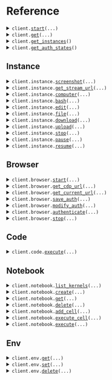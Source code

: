 # Reference
<details><summary><code>client.<a href="src/scrapybara/base_client.py">start</a>(...)</code></summary>
<dl>
<dd>

#### 🔌 Usage

<dl>
<dd>

<dl>
<dd>

```python
from scrapybara import Scrapybara

client = Scrapybara(
    api_key="YOUR_API_KEY",
)
client.start()

```
</dd>
</dl>
</dd>
</dl>

#### ⚙️ Parameters

<dl>
<dd>

<dl>
<dd>

**instance_type:** `typing.Optional[DeploymentConfigInstanceType]` 
    
</dd>
</dl>

<dl>
<dd>

**timeout_hours:** `typing.Optional[float]` 
    
</dd>
</dl>

<dl>
<dd>

**blocked_domains:** `typing.Optional[typing.Sequence[str]]` 
    
</dd>
</dl>

<dl>
<dd>

**resolution:** `typing.Optional[typing.Sequence[int]]` 
    
</dd>
</dl>

<dl>
<dd>

**request_options:** `typing.Optional[RequestOptions]` — Request-specific configuration.
    
</dd>
</dl>
</dd>
</dl>


</dd>
</dl>
</details>

<details><summary><code>client.<a href="src/scrapybara/base_client.py">get</a>(...)</code></summary>
<dl>
<dd>

#### 🔌 Usage

<dl>
<dd>

<dl>
<dd>

```python
from scrapybara import Scrapybara

client = Scrapybara(
    api_key="YOUR_API_KEY",
)
client.get(
    instance_id="instance_id",
)

```
</dd>
</dl>
</dd>
</dl>

#### ⚙️ Parameters

<dl>
<dd>

<dl>
<dd>

**instance_id:** `str` 
    
</dd>
</dl>

<dl>
<dd>

**request_options:** `typing.Optional[RequestOptions]` — Request-specific configuration.
    
</dd>
</dl>
</dd>
</dl>


</dd>
</dl>
</details>

<details><summary><code>client.<a href="src/scrapybara/base_client.py">get_instances</a>()</code></summary>
<dl>
<dd>

#### 🔌 Usage

<dl>
<dd>

<dl>
<dd>

```python
from scrapybara import Scrapybara

client = Scrapybara(
    api_key="YOUR_API_KEY",
)
client.get_instances()

```
</dd>
</dl>
</dd>
</dl>

#### ⚙️ Parameters

<dl>
<dd>

<dl>
<dd>

**request_options:** `typing.Optional[RequestOptions]` — Request-specific configuration.
    
</dd>
</dl>
</dd>
</dl>


</dd>
</dl>
</details>

<details><summary><code>client.<a href="src/scrapybara/base_client.py">get_auth_states</a>()</code></summary>
<dl>
<dd>

#### 🔌 Usage

<dl>
<dd>

<dl>
<dd>

```python
from scrapybara import Scrapybara

client = Scrapybara(
    api_key="YOUR_API_KEY",
)
client.get_auth_states()

```
</dd>
</dl>
</dd>
</dl>

#### ⚙️ Parameters

<dl>
<dd>

<dl>
<dd>

**request_options:** `typing.Optional[RequestOptions]` — Request-specific configuration.
    
</dd>
</dl>
</dd>
</dl>


</dd>
</dl>
</details>

## Instance
<details><summary><code>client.instance.<a href="src/scrapybara/instance/client.py">screenshot</a>(...)</code></summary>
<dl>
<dd>

#### 🔌 Usage

<dl>
<dd>

<dl>
<dd>

```python
from scrapybara import Scrapybara

client = Scrapybara(
    api_key="YOUR_API_KEY",
)
client.instance.screenshot(
    instance_id="instance_id",
)

```
</dd>
</dl>
</dd>
</dl>

#### ⚙️ Parameters

<dl>
<dd>

<dl>
<dd>

**instance_id:** `str` 
    
</dd>
</dl>

<dl>
<dd>

**request_options:** `typing.Optional[RequestOptions]` — Request-specific configuration.
    
</dd>
</dl>
</dd>
</dl>


</dd>
</dl>
</details>

<details><summary><code>client.instance.<a href="src/scrapybara/instance/client.py">get_stream_url</a>(...)</code></summary>
<dl>
<dd>

#### 🔌 Usage

<dl>
<dd>

<dl>
<dd>

```python
from scrapybara import Scrapybara

client = Scrapybara(
    api_key="YOUR_API_KEY",
)
client.instance.get_stream_url(
    instance_id="instance_id",
)

```
</dd>
</dl>
</dd>
</dl>

#### ⚙️ Parameters

<dl>
<dd>

<dl>
<dd>

**instance_id:** `str` 
    
</dd>
</dl>

<dl>
<dd>

**request_options:** `typing.Optional[RequestOptions]` — Request-specific configuration.
    
</dd>
</dl>
</dd>
</dl>


</dd>
</dl>
</details>

<details><summary><code>client.instance.<a href="src/scrapybara/instance/client.py">computer</a>(...)</code></summary>
<dl>
<dd>

#### 🔌 Usage

<dl>
<dd>

<dl>
<dd>

```python
from scrapybara import Scrapybara
from scrapybara.instance import Request_MoveMouse

client = Scrapybara(
    api_key="YOUR_API_KEY",
)
client.instance.computer(
    instance_id="instance_id",
    request=Request_MoveMouse(
        coordinates=[1],
    ),
)

```
</dd>
</dl>
</dd>
</dl>

#### ⚙️ Parameters

<dl>
<dd>

<dl>
<dd>

**instance_id:** `str` 
    
</dd>
</dl>

<dl>
<dd>

**request:** `Request` 
    
</dd>
</dl>

<dl>
<dd>

**request_options:** `typing.Optional[RequestOptions]` — Request-specific configuration.
    
</dd>
</dl>
</dd>
</dl>


</dd>
</dl>
</details>

<details><summary><code>client.instance.<a href="src/scrapybara/instance/client.py">bash</a>(...)</code></summary>
<dl>
<dd>

#### 🔌 Usage

<dl>
<dd>

<dl>
<dd>

```python
from scrapybara import Scrapybara

client = Scrapybara(
    api_key="YOUR_API_KEY",
)
client.instance.bash(
    instance_id="instance_id",
)

```
</dd>
</dl>
</dd>
</dl>

#### ⚙️ Parameters

<dl>
<dd>

<dl>
<dd>

**instance_id:** `str` 
    
</dd>
</dl>

<dl>
<dd>

**command:** `typing.Optional[str]` 
    
</dd>
</dl>

<dl>
<dd>

**restart:** `typing.Optional[bool]` 
    
</dd>
</dl>

<dl>
<dd>

**get_background_processes:** `typing.Optional[bool]` 
    
</dd>
</dl>

<dl>
<dd>

**kill_pid:** `typing.Optional[int]` 
    
</dd>
</dl>

<dl>
<dd>

**request_options:** `typing.Optional[RequestOptions]` — Request-specific configuration.
    
</dd>
</dl>
</dd>
</dl>


</dd>
</dl>
</details>

<details><summary><code>client.instance.<a href="src/scrapybara/instance/client.py">edit</a>(...)</code></summary>
<dl>
<dd>

#### 🔌 Usage

<dl>
<dd>

<dl>
<dd>

```python
from scrapybara import Scrapybara

client = Scrapybara(
    api_key="YOUR_API_KEY",
)
client.instance.edit(
    instance_id="instance_id",
    command="view",
    path="path",
)

```
</dd>
</dl>
</dd>
</dl>

#### ⚙️ Parameters

<dl>
<dd>

<dl>
<dd>

**instance_id:** `str` 
    
</dd>
</dl>

<dl>
<dd>

**command:** `Command` 
    
</dd>
</dl>

<dl>
<dd>

**path:** `str` 
    
</dd>
</dl>

<dl>
<dd>

**file_text:** `typing.Optional[str]` 
    
</dd>
</dl>

<dl>
<dd>

**view_range:** `typing.Optional[typing.Sequence[int]]` 
    
</dd>
</dl>

<dl>
<dd>

**old_str:** `typing.Optional[str]` 
    
</dd>
</dl>

<dl>
<dd>

**new_str:** `typing.Optional[str]` 
    
</dd>
</dl>

<dl>
<dd>

**insert_line:** `typing.Optional[int]` 
    
</dd>
</dl>

<dl>
<dd>

**request_options:** `typing.Optional[RequestOptions]` — Request-specific configuration.
    
</dd>
</dl>
</dd>
</dl>


</dd>
</dl>
</details>

<details><summary><code>client.instance.<a href="src/scrapybara/instance/client.py">file</a>(...)</code></summary>
<dl>
<dd>

#### 🔌 Usage

<dl>
<dd>

<dl>
<dd>

```python
from scrapybara import Scrapybara

client = Scrapybara(
    api_key="YOUR_API_KEY",
)
client.instance.file(
    instance_id="instance_id",
    command="command",
)

```
</dd>
</dl>
</dd>
</dl>

#### ⚙️ Parameters

<dl>
<dd>

<dl>
<dd>

**instance_id:** `str` 
    
</dd>
</dl>

<dl>
<dd>

**command:** `str` 
    
</dd>
</dl>

<dl>
<dd>

**path:** `typing.Optional[str]` 
    
</dd>
</dl>

<dl>
<dd>

**content:** `typing.Optional[str]` 
    
</dd>
</dl>

<dl>
<dd>

**mode:** `typing.Optional[str]` 
    
</dd>
</dl>

<dl>
<dd>

**encoding:** `typing.Optional[str]` 
    
</dd>
</dl>

<dl>
<dd>

**view_range:** `typing.Optional[typing.Sequence[int]]` 
    
</dd>
</dl>

<dl>
<dd>

**recursive:** `typing.Optional[bool]` 
    
</dd>
</dl>

<dl>
<dd>

**src:** `typing.Optional[str]` 
    
</dd>
</dl>

<dl>
<dd>

**dst:** `typing.Optional[str]` 
    
</dd>
</dl>

<dl>
<dd>

**old_str:** `typing.Optional[str]` 
    
</dd>
</dl>

<dl>
<dd>

**new_str:** `typing.Optional[str]` 
    
</dd>
</dl>

<dl>
<dd>

**line:** `typing.Optional[int]` 
    
</dd>
</dl>

<dl>
<dd>

**text:** `typing.Optional[str]` 
    
</dd>
</dl>

<dl>
<dd>

**lines:** `typing.Optional[typing.Sequence[int]]` 
    
</dd>
</dl>

<dl>
<dd>

**all_occurrences:** `typing.Optional[bool]` 
    
</dd>
</dl>

<dl>
<dd>

**pattern:** `typing.Optional[str]` 
    
</dd>
</dl>

<dl>
<dd>

**case_sensitive:** `typing.Optional[bool]` 
    
</dd>
</dl>

<dl>
<dd>

**line_numbers:** `typing.Optional[bool]` 
    
</dd>
</dl>

<dl>
<dd>

**request_options:** `typing.Optional[RequestOptions]` — Request-specific configuration.
    
</dd>
</dl>
</dd>
</dl>


</dd>
</dl>
</details>

<details><summary><code>client.instance.<a href="src/scrapybara/instance/client.py">download</a>(...)</code></summary>
<dl>
<dd>

#### 📝 Description

<dl>
<dd>

<dl>
<dd>

Download a file from the instance.
</dd>
</dl>
</dd>
</dl>

#### 🔌 Usage

<dl>
<dd>

<dl>
<dd>

```python
from scrapybara import Scrapybara

client = Scrapybara(
    api_key="YOUR_API_KEY",
)
client.instance.download(
    instance_id="instance_id",
    path="path",
)

```
</dd>
</dl>
</dd>
</dl>

#### ⚙️ Parameters

<dl>
<dd>

<dl>
<dd>

**instance_id:** `str` 
    
</dd>
</dl>

<dl>
<dd>

**path:** `str` 
    
</dd>
</dl>

<dl>
<dd>

**request_options:** `typing.Optional[RequestOptions]` — Request-specific configuration.
    
</dd>
</dl>
</dd>
</dl>


</dd>
</dl>
</details>

<details><summary><code>client.instance.<a href="src/scrapybara/instance/client.py">upload</a>(...)</code></summary>
<dl>
<dd>

#### 📝 Description

<dl>
<dd>

<dl>
<dd>

Upload a file to the instance.
</dd>
</dl>
</dd>
</dl>

#### 🔌 Usage

<dl>
<dd>

<dl>
<dd>

```python
from scrapybara import Scrapybara

client = Scrapybara(
    api_key="YOUR_API_KEY",
)
client.instance.upload(
    instance_id="instance_id",
    path="path",
)

```
</dd>
</dl>
</dd>
</dl>

#### ⚙️ Parameters

<dl>
<dd>

<dl>
<dd>

**instance_id:** `str` 
    
</dd>
</dl>

<dl>
<dd>

**file:** `from __future__ import annotations

core.File` — See core.File for more documentation
    
</dd>
</dl>

<dl>
<dd>

**path:** `str` 
    
</dd>
</dl>

<dl>
<dd>

**request_options:** `typing.Optional[RequestOptions]` — Request-specific configuration.
    
</dd>
</dl>
</dd>
</dl>


</dd>
</dl>
</details>

<details><summary><code>client.instance.<a href="src/scrapybara/instance/client.py">stop</a>(...)</code></summary>
<dl>
<dd>

#### 🔌 Usage

<dl>
<dd>

<dl>
<dd>

```python
from scrapybara import Scrapybara

client = Scrapybara(
    api_key="YOUR_API_KEY",
)
client.instance.stop(
    instance_id="instance_id",
)

```
</dd>
</dl>
</dd>
</dl>

#### ⚙️ Parameters

<dl>
<dd>

<dl>
<dd>

**instance_id:** `str` 
    
</dd>
</dl>

<dl>
<dd>

**request_options:** `typing.Optional[RequestOptions]` — Request-specific configuration.
    
</dd>
</dl>
</dd>
</dl>


</dd>
</dl>
</details>

<details><summary><code>client.instance.<a href="src/scrapybara/instance/client.py">pause</a>(...)</code></summary>
<dl>
<dd>

#### 🔌 Usage

<dl>
<dd>

<dl>
<dd>

```python
from scrapybara import Scrapybara

client = Scrapybara(
    api_key="YOUR_API_KEY",
)
client.instance.pause(
    instance_id="instance_id",
)

```
</dd>
</dl>
</dd>
</dl>

#### ⚙️ Parameters

<dl>
<dd>

<dl>
<dd>

**instance_id:** `str` 
    
</dd>
</dl>

<dl>
<dd>

**request_options:** `typing.Optional[RequestOptions]` — Request-specific configuration.
    
</dd>
</dl>
</dd>
</dl>


</dd>
</dl>
</details>

<details><summary><code>client.instance.<a href="src/scrapybara/instance/client.py">resume</a>(...)</code></summary>
<dl>
<dd>

#### 🔌 Usage

<dl>
<dd>

<dl>
<dd>

```python
from scrapybara import Scrapybara

client = Scrapybara(
    api_key="YOUR_API_KEY",
)
client.instance.resume(
    instance_id="instance_id",
)

```
</dd>
</dl>
</dd>
</dl>

#### ⚙️ Parameters

<dl>
<dd>

<dl>
<dd>

**instance_id:** `str` 
    
</dd>
</dl>

<dl>
<dd>

**timeout_hours:** `typing.Optional[float]` 
    
</dd>
</dl>

<dl>
<dd>

**request_options:** `typing.Optional[RequestOptions]` — Request-specific configuration.
    
</dd>
</dl>
</dd>
</dl>


</dd>
</dl>
</details>

## Browser
<details><summary><code>client.browser.<a href="src/scrapybara/browser/client.py">start</a>(...)</code></summary>
<dl>
<dd>

#### 🔌 Usage

<dl>
<dd>

<dl>
<dd>

```python
from scrapybara import Scrapybara

client = Scrapybara(
    api_key="YOUR_API_KEY",
)
client.browser.start(
    instance_id="instance_id",
)

```
</dd>
</dl>
</dd>
</dl>

#### ⚙️ Parameters

<dl>
<dd>

<dl>
<dd>

**instance_id:** `str` 
    
</dd>
</dl>

<dl>
<dd>

**request_options:** `typing.Optional[RequestOptions]` — Request-specific configuration.
    
</dd>
</dl>
</dd>
</dl>


</dd>
</dl>
</details>

<details><summary><code>client.browser.<a href="src/scrapybara/browser/client.py">get_cdp_url</a>(...)</code></summary>
<dl>
<dd>

#### 🔌 Usage

<dl>
<dd>

<dl>
<dd>

```python
from scrapybara import Scrapybara

client = Scrapybara(
    api_key="YOUR_API_KEY",
)
client.browser.get_cdp_url(
    instance_id="instance_id",
)

```
</dd>
</dl>
</dd>
</dl>

#### ⚙️ Parameters

<dl>
<dd>

<dl>
<dd>

**instance_id:** `str` 
    
</dd>
</dl>

<dl>
<dd>

**request_options:** `typing.Optional[RequestOptions]` — Request-specific configuration.
    
</dd>
</dl>
</dd>
</dl>


</dd>
</dl>
</details>

<details><summary><code>client.browser.<a href="src/scrapybara/browser/client.py">get_current_url</a>(...)</code></summary>
<dl>
<dd>

#### 🔌 Usage

<dl>
<dd>

<dl>
<dd>

```python
from scrapybara import Scrapybara

client = Scrapybara(
    api_key="YOUR_API_KEY",
)
client.browser.get_current_url(
    instance_id="instance_id",
)

```
</dd>
</dl>
</dd>
</dl>

#### ⚙️ Parameters

<dl>
<dd>

<dl>
<dd>

**instance_id:** `str` 
    
</dd>
</dl>

<dl>
<dd>

**request_options:** `typing.Optional[RequestOptions]` — Request-specific configuration.
    
</dd>
</dl>
</dd>
</dl>


</dd>
</dl>
</details>

<details><summary><code>client.browser.<a href="src/scrapybara/browser/client.py">save_auth</a>(...)</code></summary>
<dl>
<dd>

#### 🔌 Usage

<dl>
<dd>

<dl>
<dd>

```python
from scrapybara import Scrapybara

client = Scrapybara(
    api_key="YOUR_API_KEY",
)
client.browser.save_auth(
    instance_id="instance_id",
)

```
</dd>
</dl>
</dd>
</dl>

#### ⚙️ Parameters

<dl>
<dd>

<dl>
<dd>

**instance_id:** `str` 
    
</dd>
</dl>

<dl>
<dd>

**name:** `typing.Optional[str]` 
    
</dd>
</dl>

<dl>
<dd>

**request_options:** `typing.Optional[RequestOptions]` — Request-specific configuration.
    
</dd>
</dl>
</dd>
</dl>


</dd>
</dl>
</details>

<details><summary><code>client.browser.<a href="src/scrapybara/browser/client.py">modify_auth</a>(...)</code></summary>
<dl>
<dd>

#### 🔌 Usage

<dl>
<dd>

<dl>
<dd>

```python
from scrapybara import Scrapybara

client = Scrapybara(
    api_key="YOUR_API_KEY",
)
client.browser.modify_auth(
    instance_id="instance_id",
    auth_state_id="auth_state_id",
)

```
</dd>
</dl>
</dd>
</dl>

#### ⚙️ Parameters

<dl>
<dd>

<dl>
<dd>

**instance_id:** `str` 
    
</dd>
</dl>

<dl>
<dd>

**auth_state_id:** `str` 
    
</dd>
</dl>

<dl>
<dd>

**name:** `typing.Optional[str]` 
    
</dd>
</dl>

<dl>
<dd>

**request_options:** `typing.Optional[RequestOptions]` — Request-specific configuration.
    
</dd>
</dl>
</dd>
</dl>


</dd>
</dl>
</details>

<details><summary><code>client.browser.<a href="src/scrapybara/browser/client.py">authenticate</a>(...)</code></summary>
<dl>
<dd>

#### 🔌 Usage

<dl>
<dd>

<dl>
<dd>

```python
from scrapybara import Scrapybara

client = Scrapybara(
    api_key="YOUR_API_KEY",
)
client.browser.authenticate(
    instance_id="instance_id",
    auth_state_id="auth_state_id",
)

```
</dd>
</dl>
</dd>
</dl>

#### ⚙️ Parameters

<dl>
<dd>

<dl>
<dd>

**instance_id:** `str` 
    
</dd>
</dl>

<dl>
<dd>

**auth_state_id:** `str` 
    
</dd>
</dl>

<dl>
<dd>

**request_options:** `typing.Optional[RequestOptions]` — Request-specific configuration.
    
</dd>
</dl>
</dd>
</dl>


</dd>
</dl>
</details>

<details><summary><code>client.browser.<a href="src/scrapybara/browser/client.py">stop</a>(...)</code></summary>
<dl>
<dd>

#### 🔌 Usage

<dl>
<dd>

<dl>
<dd>

```python
from scrapybara import Scrapybara

client = Scrapybara(
    api_key="YOUR_API_KEY",
)
client.browser.stop(
    instance_id="instance_id",
)

```
</dd>
</dl>
</dd>
</dl>

#### ⚙️ Parameters

<dl>
<dd>

<dl>
<dd>

**instance_id:** `str` 
    
</dd>
</dl>

<dl>
<dd>

**request_options:** `typing.Optional[RequestOptions]` — Request-specific configuration.
    
</dd>
</dl>
</dd>
</dl>


</dd>
</dl>
</details>

## Code
<details><summary><code>client.code.<a href="src/scrapybara/code/client.py">execute</a>(...)</code></summary>
<dl>
<dd>

#### 🔌 Usage

<dl>
<dd>

<dl>
<dd>

```python
from scrapybara import Scrapybara

client = Scrapybara(
    api_key="YOUR_API_KEY",
)
client.code.execute(
    instance_id="instance_id",
    code="code",
)

```
</dd>
</dl>
</dd>
</dl>

#### ⚙️ Parameters

<dl>
<dd>

<dl>
<dd>

**instance_id:** `str` 
    
</dd>
</dl>

<dl>
<dd>

**code:** `str` 
    
</dd>
</dl>

<dl>
<dd>

**kernel_name:** `typing.Optional[str]` 
    
</dd>
</dl>

<dl>
<dd>

**timeout:** `typing.Optional[int]` 
    
</dd>
</dl>

<dl>
<dd>

**request_options:** `typing.Optional[RequestOptions]` — Request-specific configuration.
    
</dd>
</dl>
</dd>
</dl>


</dd>
</dl>
</details>

## Notebook
<details><summary><code>client.notebook.<a href="src/scrapybara/notebook/client.py">list_kernels</a>(...)</code></summary>
<dl>
<dd>

#### 🔌 Usage

<dl>
<dd>

<dl>
<dd>

```python
from scrapybara import Scrapybara

client = Scrapybara(
    api_key="YOUR_API_KEY",
)
client.notebook.list_kernels(
    instance_id="instance_id",
)

```
</dd>
</dl>
</dd>
</dl>

#### ⚙️ Parameters

<dl>
<dd>

<dl>
<dd>

**instance_id:** `str` 
    
</dd>
</dl>

<dl>
<dd>

**request_options:** `typing.Optional[RequestOptions]` — Request-specific configuration.
    
</dd>
</dl>
</dd>
</dl>


</dd>
</dl>
</details>

<details><summary><code>client.notebook.<a href="src/scrapybara/notebook/client.py">create</a>(...)</code></summary>
<dl>
<dd>

#### 🔌 Usage

<dl>
<dd>

<dl>
<dd>

```python
from scrapybara import Scrapybara

client = Scrapybara(
    api_key="YOUR_API_KEY",
)
client.notebook.create(
    instance_id="instance_id",
    name="name",
)

```
</dd>
</dl>
</dd>
</dl>

#### ⚙️ Parameters

<dl>
<dd>

<dl>
<dd>

**instance_id:** `str` 
    
</dd>
</dl>

<dl>
<dd>

**name:** `str` 
    
</dd>
</dl>

<dl>
<dd>

**kernel_name:** `typing.Optional[str]` 
    
</dd>
</dl>

<dl>
<dd>

**request_options:** `typing.Optional[RequestOptions]` — Request-specific configuration.
    
</dd>
</dl>
</dd>
</dl>


</dd>
</dl>
</details>

<details><summary><code>client.notebook.<a href="src/scrapybara/notebook/client.py">get</a>(...)</code></summary>
<dl>
<dd>

#### 🔌 Usage

<dl>
<dd>

<dl>
<dd>

```python
from scrapybara import Scrapybara

client = Scrapybara(
    api_key="YOUR_API_KEY",
)
client.notebook.get(
    instance_id="instance_id",
    notebook_id="notebook_id",
)

```
</dd>
</dl>
</dd>
</dl>

#### ⚙️ Parameters

<dl>
<dd>

<dl>
<dd>

**instance_id:** `str` 
    
</dd>
</dl>

<dl>
<dd>

**notebook_id:** `str` 
    
</dd>
</dl>

<dl>
<dd>

**request_options:** `typing.Optional[RequestOptions]` — Request-specific configuration.
    
</dd>
</dl>
</dd>
</dl>


</dd>
</dl>
</details>

<details><summary><code>client.notebook.<a href="src/scrapybara/notebook/client.py">delete</a>(...)</code></summary>
<dl>
<dd>

#### 🔌 Usage

<dl>
<dd>

<dl>
<dd>

```python
from scrapybara import Scrapybara

client = Scrapybara(
    api_key="YOUR_API_KEY",
)
client.notebook.delete(
    instance_id="instance_id",
    notebook_id="notebook_id",
)

```
</dd>
</dl>
</dd>
</dl>

#### ⚙️ Parameters

<dl>
<dd>

<dl>
<dd>

**instance_id:** `str` 
    
</dd>
</dl>

<dl>
<dd>

**notebook_id:** `str` 
    
</dd>
</dl>

<dl>
<dd>

**request_options:** `typing.Optional[RequestOptions]` — Request-specific configuration.
    
</dd>
</dl>
</dd>
</dl>


</dd>
</dl>
</details>

<details><summary><code>client.notebook.<a href="src/scrapybara/notebook/client.py">add_cell</a>(...)</code></summary>
<dl>
<dd>

#### 🔌 Usage

<dl>
<dd>

<dl>
<dd>

```python
from scrapybara import Scrapybara

client = Scrapybara(
    api_key="YOUR_API_KEY",
)
client.notebook.add_cell(
    instance_id="instance_id",
    notebook_id="notebook_id",
    type="code",
    content="content",
)

```
</dd>
</dl>
</dd>
</dl>

#### ⚙️ Parameters

<dl>
<dd>

<dl>
<dd>

**instance_id:** `str` 
    
</dd>
</dl>

<dl>
<dd>

**notebook_id:** `str` 
    
</dd>
</dl>

<dl>
<dd>

**type:** `CellType` 
    
</dd>
</dl>

<dl>
<dd>

**content:** `str` 
    
</dd>
</dl>

<dl>
<dd>

**metadata:** `typing.Optional[typing.Dict[str, typing.Optional[typing.Any]]]` 
    
</dd>
</dl>

<dl>
<dd>

**request_options:** `typing.Optional[RequestOptions]` — Request-specific configuration.
    
</dd>
</dl>
</dd>
</dl>


</dd>
</dl>
</details>

<details><summary><code>client.notebook.<a href="src/scrapybara/notebook/client.py">execute_cell</a>(...)</code></summary>
<dl>
<dd>

#### 🔌 Usage

<dl>
<dd>

<dl>
<dd>

```python
from scrapybara import Scrapybara

client = Scrapybara(
    api_key="YOUR_API_KEY",
)
client.notebook.execute_cell(
    instance_id="instance_id",
    notebook_id="notebook_id",
    cell_id="cell_id",
)

```
</dd>
</dl>
</dd>
</dl>

#### ⚙️ Parameters

<dl>
<dd>

<dl>
<dd>

**instance_id:** `str` 
    
</dd>
</dl>

<dl>
<dd>

**notebook_id:** `str` 
    
</dd>
</dl>

<dl>
<dd>

**cell_id:** `str` 
    
</dd>
</dl>

<dl>
<dd>

**timeout:** `typing.Optional[int]` 
    
</dd>
</dl>

<dl>
<dd>

**request_options:** `typing.Optional[RequestOptions]` — Request-specific configuration.
    
</dd>
</dl>
</dd>
</dl>


</dd>
</dl>
</details>

<details><summary><code>client.notebook.<a href="src/scrapybara/notebook/client.py">execute</a>(...)</code></summary>
<dl>
<dd>

#### 🔌 Usage

<dl>
<dd>

<dl>
<dd>

```python
from scrapybara import Scrapybara

client = Scrapybara(
    api_key="YOUR_API_KEY",
)
client.notebook.execute(
    instance_id="instance_id",
    notebook_id="notebook_id",
)

```
</dd>
</dl>
</dd>
</dl>

#### ⚙️ Parameters

<dl>
<dd>

<dl>
<dd>

**instance_id:** `str` 
    
</dd>
</dl>

<dl>
<dd>

**notebook_id:** `str` 
    
</dd>
</dl>

<dl>
<dd>

**timeout:** `typing.Optional[int]` 
    
</dd>
</dl>

<dl>
<dd>

**request_options:** `typing.Optional[RequestOptions]` — Request-specific configuration.
    
</dd>
</dl>
</dd>
</dl>


</dd>
</dl>
</details>

## Env
<details><summary><code>client.env.<a href="src/scrapybara/env/client.py">get</a>(...)</code></summary>
<dl>
<dd>

#### 🔌 Usage

<dl>
<dd>

<dl>
<dd>

```python
from scrapybara import Scrapybara

client = Scrapybara(
    api_key="YOUR_API_KEY",
)
client.env.get(
    instance_id="instance_id",
)

```
</dd>
</dl>
</dd>
</dl>

#### ⚙️ Parameters

<dl>
<dd>

<dl>
<dd>

**instance_id:** `str` 
    
</dd>
</dl>

<dl>
<dd>

**request_options:** `typing.Optional[RequestOptions]` — Request-specific configuration.
    
</dd>
</dl>
</dd>
</dl>


</dd>
</dl>
</details>

<details><summary><code>client.env.<a href="src/scrapybara/env/client.py">set</a>(...)</code></summary>
<dl>
<dd>

#### 🔌 Usage

<dl>
<dd>

<dl>
<dd>

```python
from scrapybara import Scrapybara

client = Scrapybara(
    api_key="YOUR_API_KEY",
)
client.env.set(
    instance_id="instance_id",
    variables={"key": "value"},
)

```
</dd>
</dl>
</dd>
</dl>

#### ⚙️ Parameters

<dl>
<dd>

<dl>
<dd>

**instance_id:** `str` 
    
</dd>
</dl>

<dl>
<dd>

**variables:** `typing.Dict[str, str]` 
    
</dd>
</dl>

<dl>
<dd>

**request_options:** `typing.Optional[RequestOptions]` — Request-specific configuration.
    
</dd>
</dl>
</dd>
</dl>


</dd>
</dl>
</details>

<details><summary><code>client.env.<a href="src/scrapybara/env/client.py">delete</a>(...)</code></summary>
<dl>
<dd>

#### 🔌 Usage

<dl>
<dd>

<dl>
<dd>

```python
from scrapybara import Scrapybara

client = Scrapybara(
    api_key="YOUR_API_KEY",
)
client.env.delete(
    instance_id="instance_id",
    keys=["keys"],
)

```
</dd>
</dl>
</dd>
</dl>

#### ⚙️ Parameters

<dl>
<dd>

<dl>
<dd>

**instance_id:** `str` 
    
</dd>
</dl>

<dl>
<dd>

**keys:** `typing.Sequence[str]` 
    
</dd>
</dl>

<dl>
<dd>

**request_options:** `typing.Optional[RequestOptions]` — Request-specific configuration.
    
</dd>
</dl>
</dd>
</dl>


</dd>
</dl>
</details>

